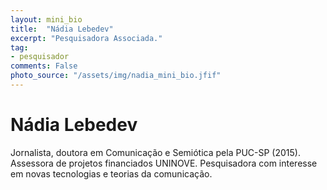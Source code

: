 ```yaml
---
layout: mini_bio
title:  "Nádia Lebedev"
excerpt: "Pesquisadora Associada."
tag:
- pesquisador
comments: False
photo_source: "/assets/img/nadia_mini_bio.jfif"
---
```

# Nádia Lebedev

 Jornalista, doutora em Comunicação e Semiótica pela PUC-SP (2015). Assessora de projetos financiados UNINOVE. Pesquisadora com interesse em novas tecnologias e teorias da comunicação.